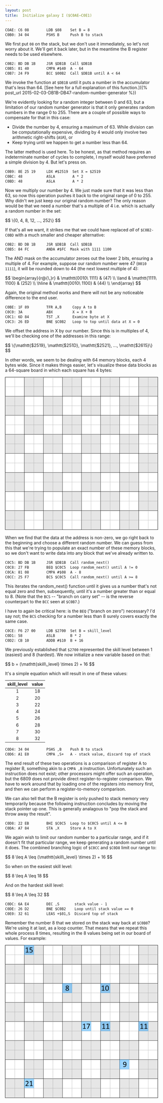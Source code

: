 ```yaml
---
layout: post
title:  Initialize galaxy I ($C0AE—C0E1)
---
```


```
COAE: C6 08        LDB $08    Set B = 8
C0B0: 34 04        PSHS B     Push B to stack
```

We first put `08` on the stack, but we don't use it immediately, so let's not worry about it. We'll get it back later, but in the meantime the B register needs to be used elsewhere.

```
C0B2: BD DB 1B     JSR $DB1B  Call $DB1B
C0B5: 81 40        CMPA #$40  A - 64
C0B7: 24 F9        BCC $00B2  Call $DB1B until A < 64
```

We invoke the function at `$DB1B` until it puts a number in the accumulator that's less than 64. [See here for a full explanation of this function.]({% post_url 2015-02-03-DB1B-DB47-random-number-generator %})

We're evidently looking for a random integer between 0 and 63, but a limitation of our random number generator is that it only generates random numbers in the range 0 to 255. There are a couple of possible ways to compensate for that in this case:

 - Divide the number by 4, ensuring a maximum of 63. While division can be computationally expensive, dividing by 4 would only involve two arithmetic right-shifts (`ASR`), or
 - Keep trying until we happen to get a number less than 64.

The latter method is used here. To be honest, as that method requires an indeterminate number of cycles to complete, I myself would have preferred a simple division by 4. But let's press on.

```
C0B9: 8E 25 19     LDX #$2519  Set X = $2519
C0BC: 48           ASLA        A * 2
C0BD: 48           ASLA        A * 2
```

Now we multiply our number by 4. We just made sure that it was less than 63, so now this operation pushes it back to the original range of 0 to 255. Why didn't we just keep our original random number? The only reason would be that we need a number that's a multiple of 4 i.e. which is actually a random number in the set:

<div>$$
\{0, 4, 8, 12, ..., 252\}
$$</div>

If that's all we want, it strikes me that we could have replaced *all* of `$C0B2-C0BD` with a much smaller and cheaper alternative:

```
C0B2: BD DB 1B     JSR $DB1B  Call $DB1B
C0B5: 84 FC        ANDA #$FC  Mask with 1111 1100
```

The AND mask on the accumulator zeroes out the lower 2 bits, ensuring a multiple of 4. For example, suppose our random number were 47 (`0010 1111`), it will be rounded down to 44 (the next lowest multiple of 4):

<div>$$
\begin{array}{r@{\,}r}
      & \mathtt{0010\ 1111} & (47) \\
    \land & \mathtt{1111\ 1100} & (252) \\
    \hline
      & \mathtt{0010\ 1100} & (44) \\
\end{array}
$$</div>

Again, the original method works and there will not be any noticeable difference to the end user.

```
C0BE: 1F 89        TFR A,B     Copy A to B
C0C0: 3A           ABX         X = X + B
C0C1: 6D 84        TST ,X      Examine byte at X
C0C3: 26 ED        BNE $C0B2   Loop to top until data at X = 0
```

We offset the address in X by our number. Since this is in multiples of 4, we'll be checking one of the addresses in this range:

<div>$$
\{\mathtt{$2519}, \mathtt{$251D}, \mathtt{$2521}, ..., \mathtt{$2615}\}
$$</div>

In other words, we seem to be dealing with 64 memory blocks, each 4 bytes wide. Since it makes things easier, let's visualize these data blocks as a 64-square board in which each square has 4 bytes:

![64 blocks of 4 bytes each](../images/16x16-4bytes.png "64 blocks of 4 bytes each")

When we find that the data at the address is non-zero, we go right back to the beginning and choose a different random number. We can guess from this that we're trying to populate an exact number of these memory blocks, so we don't want to write data into any block that we've already written to.

```
C0C5: BD DB 1B     JSR $DB1B  Call random_next()
C0C8: 27 FB        BEQ $C0C5  Loop random_next() until A != 0
C0CA: 81 08        CMPA #$08  A - 8
C0CC: 25 F7        BCS $C0C5  Call random_next() until A >= 8
```

This iterates the random_next() function until it gives us a number that's not equal zero and then, subsequently, until it's a number greater than or equal to 8. (Note that the `BCS` -- "branch on carry set" -- is the reverse counterpart to the `BCC` seen at `$C0B7`.)

I have to again be critical here: is the `BEQ` ("branch on zero") necessary? I'd say not; the `BCS` checking for a number less than 8 surely covers exactly the same case.

```
C0CE: F6 27 00     LDB $2700  Set B = skill_level
C0D1: 58           ASLB       B * 2
C0D2: CB 10        ADDB #$10  B + 16
```

We previously established that `$2700` represented the skill level between 1 (easiest) and 8 (hardest). We now initialize a new variable based on that:

<div>$$
b = (\mathtt{skill\_level} \times 2) + 16
$$</div>

It's a simple equation which will result in one of these values:

| skill_level | value       |
|:-----:|:----:|
|   1   | 18 |
|   2   | 20 |
|   3   | 22 |
|   4   | 24 |
|   5   | 26 |
|   6   | 28 |
|   7   | 30 |
|   8   | 32 |

```
C0D4: 34 04        PSHS ,B    Push B to stack
C0D6: A1 E0        CMPA ,S+   A - stack value, discard top of stack
```

The end result of these two operations is a comparison of register A to register B, something akin to a `CMPA ,B` instruction. Unfortunately such an instruction does not exist; other processors might offer such an operation, but the 6809 does not provide direct register-to-register comparison. We have to work around that by loading one of the registers into memory first, and then we can perform a register-to-memory comparison.

We can also tell that the B register is only pushed to stack memory very temporarily because the following instruction concludes by moving the stack pointer up one. This is generally analagous to "pop the stack and throw away the result".

```
C0D8: 22 EB        BHI $C0C5  Loop to $C0C5 until A <= B
C0DA: A7 84        STA ,X     Store A to X
```

We again wish to limit our random number to a particular range, and if it doesn't fit that particular range, we keep generating a random number until it does. The combined branching logic of `$C0CC` and `$C0D8` limit our range to:

<div>$$
8 \leq A \leq (\mathtt{skill\_level} \times 2) + 16
$$</div>

So when on the easiest skill level:

<div>$$
8 \leq A \leq 18
$$</div>

And on the hardest skill level:

<div>$$
8 \leq A \leq 32
$$</div>

```
C0DC: 6A E4        DEC ,S       stack value - 1
C0DE: 26 D2        BNE $C0B2    Loop until stack value == 0
C0E0: 32 61        LEAS +$01,S  Discard top of stack
```

Remember the number 8 that we stored on the stack way back at `$C0B0`? We're using it at last, as a loop counter. That means that we repeat this whole process 8 times, resulting in the 8 values being set in our board of values. For example:

![64 blocks, 1st cell randomly set 8 times](../images/16x16-4bytes-C0AE-C0DF.png "64 blocks, 1st cell randomly set 8 times")